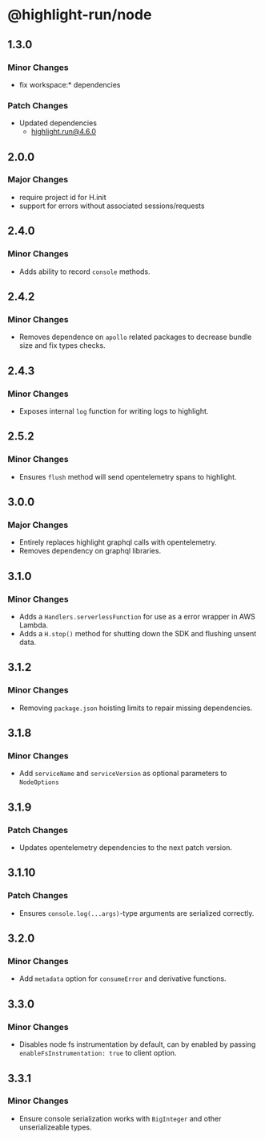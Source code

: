 # @highlight-run/node

## 1.3.0

### Minor Changes

-   fix workspace:\* dependencies

### Patch Changes

-   Updated dependencies
    -   highlight.run@4.6.0

## 2.0.0

### Major Changes

-   require project id for H.init
-   support for errors without associated sessions/requests

## 2.4.0

### Minor Changes

-   Adds ability to record `console` methods.

## 2.4.2

### Minor Changes

-   Removes dependence on `apollo` related packages to decrease bundle size and fix types checks.

## 2.4.3

### Minor Changes

-   Exposes internal `log` function for writing logs to highlight.

## 2.5.2

### Minor Changes

-   Ensures `flush` method will send opentelemetry spans to highlight.

## 3.0.0

### Major Changes

- Entirely replaces highlight graphql calls with opentelemetry.
- Removes dependency on graphql libraries.

## 3.1.0

### Minor Changes

- Adds a `Handlers.serverlessFunction` for use as a error wrapper in AWS Lambda.
- Adds a `H.stop()` method for shutting down the SDK and flushing unsent data.

## 3.1.2

### Minor Changes

- Removing `package.json` hoisting limits to repair missing dependencies.

## 3.1.8

### Minor Changes

- Add `serviceName` and `serviceVersion` as optional parameters to `NodeOptions`

## 3.1.9

### Patch Changes

- Updates opentelemetry dependencies to the next patch version.

## 3.1.10

### Patch Changes

- Ensures `console.log(...args)`-type arguments are serialized correctly.

## 3.2.0

### Minor Changes

- Add `metadata` option for `consumeError` and derivative functions.

## 3.3.0

### Minor Changes

-   Disables node fs instrumentation by default, can by enabled by passing `enableFsInstrumentation: true` to client option.

## 3.3.1

### Minor Changes

-   Ensure console serialization works with `BigInteger` and other unserializeable types.
